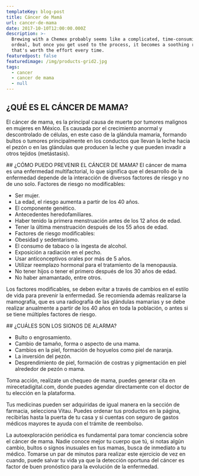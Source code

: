 ```yaml
---
templateKey: blog-post
title: Cáncer de Mamá
url: cancer-de-mama
date: 2017-10-10T12:00:00.000Z
description: >-
  Brewing with a Chemex probably seems like a complicated, time-consuming
  ordeal, but once you get used to the process, it becomes a soothing ritual
  that's worth the effort every time.
featuredpost: false
featuredimage: /img/products-grid2.jpg
tags:
  - cancer
  - cancer de mama
  - null
---
```

## ¿QUÉ ES EL CÁNCER DE MAMA?

El cáncer de mama, es la principal causa de muerte por tumores malignos en mujeres en México. Es causada por el crecimiento anormal y descontrolado de células, en este caso de la glándula mamaria, formando bultos o tumores principalmente en los conductos que llevan la leche hacia el pezón o en las glándulas que producen la leche y que pueden invadir a otros tejidos (metástasis). 

\## ¿CÓMO PUEDO PREVENIR EL CÁNCER DE MAMA?
El cáncer de mama es una enfermedad multifactorial, lo que significa que el desarrollo de la enfermedad depende de la interacción de diversos factores de riesgo y no de uno solo.
Factores de riesgo no modificables:

* Ser mujer.
* La edad, el riesgo aumenta a partir de los 40 años.
* El componente genético.
* Antecedentes heredofamiliares.
* Haber tenido la primera menstruación antes de los 12 años de edad.
* Tener la última menstruación después de los 55 años de edad.
* Factores de riesgo modificables:
* Obesidad y sedentarismo.
* El consumo de tabaco o la ingesta de alcohol.
* Exposición a radiación en el pecho.
* Usar anticonceptivos orales por más de 5 años.
* Utilizar reemplazo hormonal para el tratamiento de la menopausia.
* No tener hijos o tener el primero después de los 30 años de edad.
* No haber amamantado, entre otros.

Los factores modificables, se deben evitar a través de cambios en el estilo de vida para prevenir la enfermedad. Se recomienda además realizarse la mamografía, que es una radiografía de las glándulas mamarias y se debe realizar anualmente a partir de los 40 años en toda la población, o antes si se tiene múltiples factores de riesgo.

\## ¿CUÁLES SON LOS SIGNOS DE ALARMA?

* Bulto o engrosamiento.
* Cambio de tamaño, forma o aspecto de una mama.
* Cambios en la piel, formación de hoyuelos como piel de naranja.
* La inversión del pezón.
* Desprendimiento de piel, formación de costras y pigmentación en piel alrededor de pezón o mama.

Toma acción, realízate un chequeo de mama, puedes generar cita en mirecetadigital.com, donde puedes agendar directamente con el doctor de tu elección en la plataforma. 

Tus medicinas pueden ser adquiridas de igual manera en la sección de farmacia, selecciona Vitau. Puedes ordenar tus productos en la página, recibirlas hasta la puerta de tu casa y si cuentas con seguro de gastos médicos mayores te ayuda con el trámite de reembolso. 

La autoexploración periódica es fundamental para tomar conciencia sobre el cáncer de mama. Nadie conoce mejor tu cuerpo que tú, si notas algún cambio, bultos o signos inusuales en tus mamas, busca de inmediato a tu médico. Tomarse un par de minutos para realizar este ejercicio de vez en cuando, puede salvar tu vida ya que la detección oportuna del cáncer es factor de buen pronóstico para la evolución de la enfermedad.
